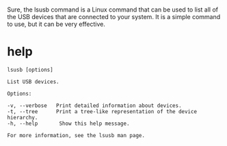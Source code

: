 # 

Sure, the lsusb command is a Linux command that can be used to list all of the USB devices that are connected to your system. It is a simple command to use, but it can be very effective.

# help 

```
lsusb [options]

List USB devices.

Options:

-v, --verbose   Print detailed information about devices.
-t, --tree      Print a tree-like representation of the device hierarchy.
-h, --help       Show this help message.

For more information, see the lsusb man page.
```

